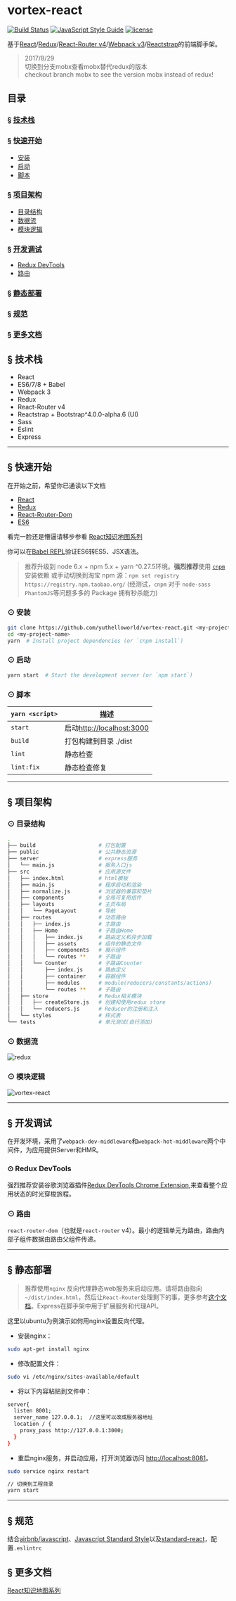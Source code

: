 # vortex-react

[![Build Status](https://travis-ci.org/YutHelloWorld/vortex-react.svg?branch=master)](https://travis-ci.org/YutHelloWorld/vortex-react)
[![JavaScript Style Guide](https://img.shields.io/badge/code_style-standard-brightgreen.svg)](https://standardjs.com)
[![license](https://img.shields.io/github/license/mashape/apistatus.svg?maxAge=2592000)](https://github.com/YutHelloWorld/vortex-react/blob/master/LICENSE)

基于[React](https://facebook.github.io/react/)/[Redux](http://redux.js.org/)/[React-Router v4](https://github.com/ReactTraining/react-router/tree/master/packages/react-router-dom)/[Webpack v3](https://webpack.js.org/)/[Reactstrap](https://reactstrap.github.io/)的前端脚手架。

>2017/8/29  
切换到分支mobx查看mobx替代redux的版本  
checkout branch mobx to see the version mobx instead of redux!

## 目录

### &sect; [技术栈](#feature)

### &sect; [快速开始](#getting-start)

- [安装](#installation)
- [启动](#start)
- [脚本](#script)

### &sect; [项目架构](#project-structure)

- [目录结构](#file-tree)
- [数据流](#module)
- [模块逻辑](#logic)

### &sect; [开发调试](#devlop)

- [Redux DevTools](#devtools)
- [路由](#react-router)

### &sect; [静态部署](#deploy)

### &sect; [规范](#style)

### &sect; [更多文档](#doc)

## <a name="feature">&sect; 技术栈</a>

- React
- ES6/7/8 + Babel
- Webpack 3
- Redux
- React-Router v4
- Reactstrap + Bootstrap\^4.0.0-alpha.6 (UI)
- Sass
- Eslint
- Express

---

## <a name="getting-start">&sect; 快速开始</a>

在开始之前，希望你已通读以下文档

- [React](https://facebook.github.io/react/)
- [Redux](https://github.com/reactjs/redux)
- [React-Router-Dom](https://github.com/ReactTraining/react-router/tree/master/packages/react-router-dom)
- [ES6](http://babeljs.io/learn-es2015/)

看完一脸还是懵逼请移步参看 [React知识地图系列](https://github.com/YutHelloWorld/Blog/issues/1)

你可以在[Babel REPL](http://babeljs.io/repl/)验证ES6转ES5、JSX语法。

> 推荐升级到 node 6.x + npm 5.x + yarn ^0.27.5环境。**强烈推荐**使用 [`cnpm`](https://github.com/cnpm/cnpm) 安装依赖
> 或手动切换到淘宝 npm 源：`npm set registry https://registry.npm.taobao.org/`
> (经测试，`cnpm` 对于 `node-sass` `PhantomJS`等问题多多的 Package 拥有秒杀能力)

### <a name="installation">⊙ 安装</a>

```bash
git clone https://github.com/yuthelloworld/vortex-react.git <my-project-name>
cd <my-project-name>
yarn  # Install project dependencies (or `cnpm install`)
```

### <a name="start">⊙ 启动</a>

```bash
yarn start  # Start the development server (or `npm start`)
```

### <a name="script">⊙ 脚本</a>

| `yarn <script>` | 描述                        |
| --------------- | --------------------------- |
| `start`         | 启动<http://localhost:3000> |
| `build`         | 打包构建到目录 ./dist       |
| `lint`          | 静态检查                    |
| `lint:fix`      | 静态检查修复                |

---

## <a name="project-structure">&sect; 项目架构</a>

### <a name="file-tree">⊙ 目录结构</a>

```bash
.
├── build                    # 打包配置
├── public                   # 公共静态资源
├── server                   # express服务
│   └── main.js              # 服务入口js
├── src                      # 应用源文件
│   ├── index.html           # html模板
│   ├── main.js              # 程序启动和渲染
│   ├── normalize.js         # 浏览器的兼容和垫片
│   ├── components           # 全局可复用组件
│   ├── layouts              # 主页布局
│   │   └── PageLayout       # 导航
│   ├── routes               # 动态路由
│   │   ├── index.js         # 主路由
│   │   ├── Home             # 子路由Home
│   │   │   ├── index.js     # 路由定义和异步加载
│   │   │   ├── assets       # 组件的静态文件
│   │   │   ├── components   # 展示组件
│   │   │   └── routes **    # 子路由
│   │   └── Counter          # 子路由Counter
│   │       ├── index.js     # 路由定义
│   │       ├── container    # 容器组件
│   │       ├── modules      # module(reducers/constants/actions)
│   │       └── routes **    # 子路由
│   ├── store                # Redux相关模块
│   │   ├── createStore.js   # 创建和使用redux store
│   │   └── reducers.js      # Reducer的注册和注入
│   └── styles               # 样式表
└── tests                    # 单元测试(自行添加)
```

### <a name="module">⊙ 数据流</a>

![redux](https://user-images.githubusercontent.com/20860159/29354186-429b4446-829f-11e7-9a2f-a15c97dafaa3.png)

### <a name="logic">⊙ 模块逻辑</a>

![vortex-react](https://user-images.githubusercontent.com/20860159/29354203-56f1c672-829f-11e7-9465-2c2b37484823.png)

---

## <a name="devlop">&sect; 开发调试</a>

在开发环境，采用了`webpack-dev-middleware`和`webpack-hot-middleware`两个中间件，为应用提供Server和HMR。

### <a name="devtools">⊙ Redux DevTools</a>

强烈推荐安装谷歌浏览器插件[Redux DevTools Chrome Extension](https://chrome.google.com/webstore/detail/redux-devtools/lmhkpmbekcpmknklioeibfkpmmfibljd),来查看整个应用状态的时光穿梭旅程。

### <a name="react-router">⊙ 路由</a>

`react-router-dom`（也就是`react-router` v4）。最小的逻辑单元为路由，路由内部子组件数据由路由父组件传递。

---

## <a name="deploy">&sect; 静态部署</a>

>推荐使用`nginx` 反向代理静态web服务来启动应用。请将路由指向`~/dist/index.html`，然后让`React-Router`处理剩下的事，更多参考[这个文档](https://github.com/ReactTraining/react-router/blob/v3/docs/guides/Histories.md#configuring-your-server)。Express在脚手架中用于扩展服务和代理API。

这里以ubuntu为例演示如何用nginx设置反向代理。

- 安装nginx：

```bash
sudo apt-get install nginx
```

- 修改配置文件：

```bash
sudo vi /etc/nginx/sites-available/default
```

- 将以下内容粘贴到文件中：

```bash
server{
  listen 8001;
  server_name 127.0.0.1;  //这里可以改成服务器地址
  location / {
    proxy_pass http://127.0.0.1:3000;
  }
}
```

- 重启nginx服务，并启动应用，打开浏览器访问 <http://localhost:8081>。

```bash
sudo service nginx restart

// 切换到工程目录
yarn start
```

---

## <a name="style">&sect; 规范</a>

结合[airbnb/javascript](https://github.com/airbnb/javascript)、[Javascript Standard Style](https://standardjs.com/rules-zhcn.html#javascript-standard-style)以及[standard-react](https://github.com/standard/eslint-config-standard-react)，配置`.eslintrc`

## <a name="doc">&sect; 更多文档</a>

[React知识地图系列](https://github.com/YutHelloWorld/Blog/issues/1)
